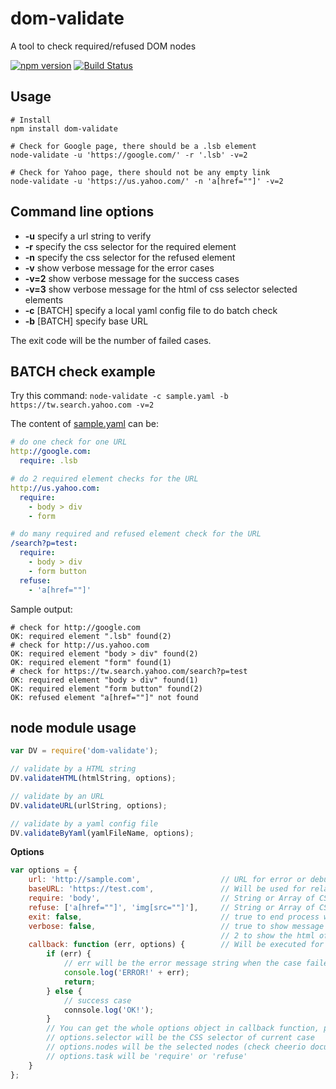 # dom-validate

A tool to check required/refused DOM nodes 

[![npm version](https://img.shields.io/npm/v/dom-validate.svg)](https://www.npmjs.org/package/dom-validate) [![Build Status](https://travis-ci.org/zordius/dom-validate.svg?branch=master)](https://travis-ci.org/zordius/dom-validate)

## Usage

```shell
# Install
npm install dom-validate

# Check for Google page, there should be a .lsb element
node-validate -u 'https://google.com/' -r '.lsb' -v=2

# Check for Yahoo page, there should not be any empty link
node-validate -u 'https://us.yahoo.com/' -n 'a[href=""]' -v=2
```

## Command line options
* **-u** specify a url string to verify
* **-r** specify the css selector for the required element
* **-n** specify the css selector for the refused element
* **-v** show verbose message for the error cases
* **-v=2** show verbose message for the success cases
* **-v=3** show verbose message for the html of css selector selected elements
* **-c** [BATCH] specify a local yaml config file to do batch check
* **-b** [BATCH] specify base URL

The exit code will be the number of failed cases.

## BATCH check example

Try this command: `node-validate -c sample.yaml -b https://tw.search.yahoo.com -v=2`

The content of <a href="sample.yaml">sample.yaml</a> can be:
```yaml
# do one check for one URL
http://google.com:
  require: .lsb

# do 2 required element checks for the URL
http://us.yahoo.com:
  require:
    - body > div
    - form

# do many required and refused element check for the URL
/search?p=test:
  require:
    - body > div
    - form button
  refuse:
    - 'a[href=""]'
```

Sample output:
```
# check for http://google.com
OK: required element ".lsb" found(2)
# check for http://us.yahoo.com
OK: required element "body > div" found(2)
OK: required element "form" found(1)
# check for https://tw.search.yahoo.com/search?p=test
OK: required element "body > div" found(1)
OK: required element "form button" found(2)
OK: refused element "a[href=""]" not found
```


## node module usage

```javascript
var DV = require('dom-validate');

// validate by a HTML string
DV.validateHTML(htmlString, options);

// validate by an URL
DV.validateURL(urlString, options);

// validate by a yaml config file
DV.validateByYaml(yamlFileName, options);
```

**Options**
```javascript
var options = {
    url: 'http://sample.com',                  // URL for error or debug message
    baseURL: 'https://test.com',               // Will be used for relative URL when call .validateByYaml()
    require: 'body',                           // String or Array of CSS selector to check
    refuse: ['a[href=""]', 'img[src=""]'],     // String or Array of CSS selector to check
    exit: false,                               // true to end process when test done, the exit code will be number of failed case
    verbose: false,                            // true to show message for success cases
                                               // 2 to show the html of css selector selected elements
    callback: function (err, options) {        // Will be executed for every cases
        if (err) {
            // err will be the error message string when the case failed
            console.log('ERROR!' + err);
            return;
        } else {
            // success case
            connsole.log('OK!');
        }
        // You can get the whole options object in callback function, plus:
        // options.selector will be the CSS selector of current case
        // options.nodes will be the selected nodes (check cheerio document)
        // options.task will be 'require' or 'refuse'
    }
};
